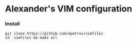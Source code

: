 Alexander's VIM configuration
=============================

### Install

```
git clone https://github.com/apetrov/vimfiles
cd  vimfiles && make all
```
